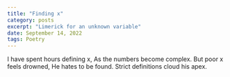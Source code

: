 ```yaml
---
title: "Finding x"
category: posts
excerpt: "Limerick for an unknown variable"
date: September 14, 2022
tags: Poetry
---
```


I have spent hours defining x, 
As the numbers become complex.
But poor x feels drowned, 
He hates to be found.
Strict definitions cloud his apex.



